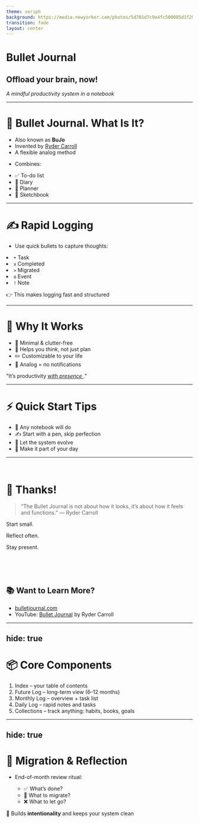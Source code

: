 ```yaml
---
theme: seriph
background: https://media.newyorker.com/photos/5d701d7c9e4fc500085d1f29/master/w_1600,c_limit/Russell-BulletJournal.jpg
transition: fade
layout: center
---
```


<div class="textbox">
  
  # Bullet Journal
  
  ## Offload your brain, now!
  
  *A mindful productivity system in a notebook*

</div>

---

# 🧠 Bullet Journal. What Is It?

* Also known as **BuJo**
* Invented by [Ryder Carroll](https://bulletjournal.com)
* A flexible analog method
<v-click>

* Combines:

  <li>✅ To-do list</li>
  <li>📔 Diary</li>
  <li>📅 Planner</li>
  <li>🎨 Sketchbook</li>

</v-click>


<!--
Start with a personal hook:

Ever felt like digital tools were
**too much** ?
The Bullet Journal helped me
reclaim my focus and time.
-->

---

# ✍️ Rapid Logging

* Use quick bullets to capture thoughts:
<v-clicks>
  
  <li><code>•</code> Task</li>
  <li><code>x</code> Completed</li>
  <li><code>></code> Migrated</li>
  <li><code>o</code> Event</li>
  <li><code>!</code> Note</li>
  
  👉 This makes logging fast and structured
</v-clicks>

<!--
"This method helps me jot down without overthinking."
-->

---

# 🧘 Why It Works

* 🧹 Minimal & clutter-free
* 🧠 Helps you *think*, not just plan
* ✏️ Customizable to your life
* 📵 Analog = no notifications

"It’s productivity <ins>
  <em>with presence</em>
</ins>."

---

# ⚡ Quick Start Tips

* 📓 Any notebook will do
* ✍️ Start with a pen, skip perfection
* 🧭 Let the system evolve
* 🌱 Make it part of your day

---

<br>

# 🙏 Thanks!

> “The Bullet Journal is not about how it looks, it’s about how it feels and functions.”
> — Ryder Carroll

<span pl-25>Start small.</span>

<span pl-60>Reflect often.</span>

<span pl-100>Stay present.</span>

<br>
<br>
<br>

<div class="textbox">
  
  ## 📚 Want to Learn More?
  
  * [bulletjournal.com](https://bulletjournal.com)
  * YouTube: [Bullet Journal](https://www.youtube.com/watch?v=GfRf43JTqY4) by Ryder Carroll
</div>

---
hide: true
---

# 📦 Core Components

1. Index – your table of contents
2. Future Log – long-term view (6–12 months)
3. Monthly Log – overview + task list
4. Daily Log – rapid notes and tasks
5. Collections – track anything: habits, books, goals

---
hide: true
---

# 🔄 Migration & Reflection

* End-of-month review ritual:

  * ✅ What’s done?
  * 🔁 What to migrate?
  * ❌ What to let go?

💭 Builds **intentionality** and keeps your system clean
